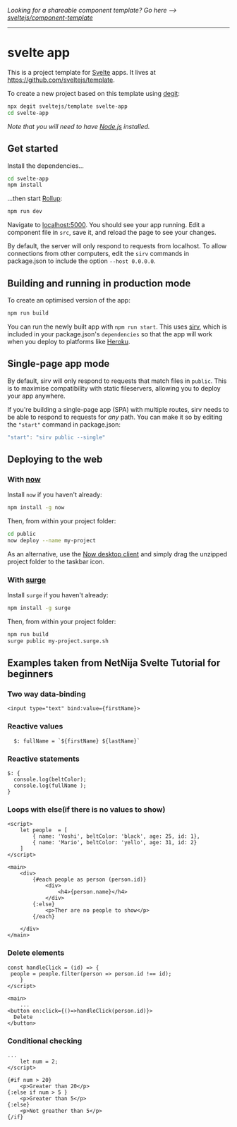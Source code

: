 *Looking for a shareable component template? Go here --> [sveltejs/component-template](https://github.com/sveltejs/component-template)*

---

# svelte app

This is a project template for [Svelte](https://svelte.dev) apps. It lives at https://github.com/sveltejs/template.

To create a new project based on this template using [degit](https://github.com/Rich-Harris/degit):

```bash
npx degit sveltejs/template svelte-app
cd svelte-app
```

*Note that you will need to have [Node.js](https://nodejs.org) installed.*


## Get started

Install the dependencies...

```bash
cd svelte-app
npm install
```

...then start [Rollup](https://rollupjs.org):

```bash
npm run dev
```

Navigate to [localhost:5000](http://localhost:5000). You should see your app running. Edit a component file in `src`, save it, and reload the page to see your changes.

By default, the server will only respond to requests from localhost. To allow connections from other computers, edit the `sirv` commands in package.json to include the option `--host 0.0.0.0`.


## Building and running in production mode

To create an optimised version of the app:

```bash
npm run build
```

You can run the newly built app with `npm run start`. This uses [sirv](https://github.com/lukeed/sirv), which is included in your package.json's `dependencies` so that the app will work when you deploy to platforms like [Heroku](https://heroku.com).


## Single-page app mode

By default, sirv will only respond to requests that match files in `public`. This is to maximise compatibility with static fileservers, allowing you to deploy your app anywhere.

If you're building a single-page app (SPA) with multiple routes, sirv needs to be able to respond to requests for *any* path. You can make it so by editing the `"start"` command in package.json:

```js
"start": "sirv public --single"
```


## Deploying to the web

### With [now](https://zeit.co/now)

Install `now` if you haven't already:

```bash
npm install -g now
```

Then, from within your project folder:

```bash
cd public
now deploy --name my-project
```

As an alternative, use the [Now desktop client](https://zeit.co/download) and simply drag the unzipped project folder to the taskbar icon.

### With [surge](https://surge.sh/)

Install `surge` if you haven't already:

```bash
npm install -g surge
```

Then, from within your project folder:

```bash
npm run build
surge public my-project.surge.sh
```

## Examples taken from NetNija Svelte Tutorial for beginners


### Two way data-binding
```
<input type="text" bind:value={firstName}>
```

### Reactive values
```
  $: fullName = `${firstName} ${lastName}`
```

### Reactive statements
```
$: { 
  console.log(beltColor);
  console.log(fullName );
}
```

### Loops with else(if there is no values to show)
```
<script>
	let people  = [
		{ name: 'Yoshi', beltColor: 'black', age: 25, id: 1},
		{ name: 'Mario', beltColor: 'yello', age: 31, id: 2}
	]
</script>

<main>
	<div>
		{#each people as person (person.id)}
			<div>
				<h4>{person.name}</h4>
			</div>
		{:else}
			<p>Ther are no people to show</p>
		{/each}
		
	</div>
</main>
```


### Delete elements
```
const handleClick = (id) => {
 people = people.filter(person => person.id !== id);
	}
</script>

<main>
	...
<button on:click={()=>handleClick(person.id)}>
  Delete
</button>
```

### Conditional checking

```
...
	let num = 2;
</script>

{#if num > 20}
	<p>Greater than 20</p>
{:else if num > 5 }
	<p>Greater than 5</p>
{:else}
	<p>Not greather than 5</p>
{/if}
```